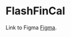 # FlashFinCal

Link to Figma [Figma](https://www.figma.com/file/oiNCxyePc3YeIHybSyOZjA/FlashFinCal?type=design&node-id=0%3A1&mode=design&t=IOhvFzf5sEg0RAiQ-1).
